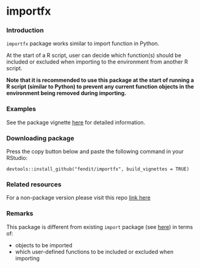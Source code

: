 # importfx
### Introduction
`importfx` package works similar to import function in Python.

At the start of a R script, user can decide which function(s) should be included or excluded when importing to the environment from another R script.

**Note that it is recommended to use this package at the start of running a R script (similar to Python) to prevent any current function objects in the environment being removed during importing.**

### Examples
See the package vignette [here](https://htmlpreview.github.io/?https://github.com/fendit/importfx/blob/main/vignettes/Introduction.html) for detailed information.

### Downloading package
Press the copy button below and paste the following command in your RStudio:
```
devtools::install_github("fendit/importfx", build_vignettes = TRUE)
```

### Related resources
For a non-package version please visit this repo [link here](https://github.com/fendit/import-specific-functions)

### Remarks
This package is different from existing ```import``` package (see [here](https://www.rdocumentation.org/packages/rio/versions/0.5.29/topics/import)) in terms of:
- objects to be imported
- which user-defined functions to be included or excluded when importing
